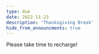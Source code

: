 ```yaml
---
type: due
date: 2022-11-23
description: 'Thanksgiving Break'
hide_from_announcments: true
---
```


Please take time to recharge!
